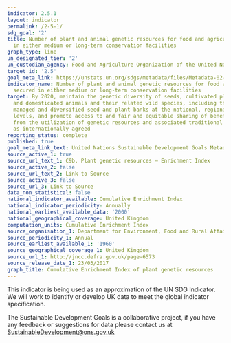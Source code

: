 ```yaml
---
indicator: 2.5.1
layout: indicator
permalink: /2-5-1/
sdg_goal: '2'
title: Number of plant and animal genetic resources for food and agriculture secured
  in either medium or long-term conservation facilities
graph_type: line
un_designated_tier: '2'
un_custodian_agency: Food and Agriculture Organization of the United Nations (UN FAO)
target_id: '2.5'
goal_meta_link: https://unstats.un.org/sdgs/metadata/files/Metadata-02-05-01.pdf
indicator_name: Number of plant and animal genetic resources for food and agriculture
  secured in either medium or long-term conservation facilities
target: By 2020, maintain the genetic diversity of seeds, cultivated plants and farmed
  and domesticated animals and their related wild species, including through soundly
  managed and diversified seed and plant banks at the national, regional and international
  levels, and promote access to and fair and equitable sharing of benefits arising
  from the utilization of genetic resources and associated traditional knowledge,
  as internationally agreed
reporting_status: complete
published: true
goal_meta_link_text: United Nations Sustainable Development Goals Metadata (pdf 334kB)
source_active_1: true
source_url_text_1: C9b. Plant genetic resources – Enrichment Index
source_active_2: false
source_url_text_2: Link to Source
source_active_3: false
source_url_3: Link to Source
data_non_statistical: false
national_indicator_available: Cumulative Enrichment Index
national_indicator_periodicity: Annually
national_earliest_available_data: '2000'
national_geographical_coverage: United Kingdom
computation_units: Cumulative Enrichment Index
source_organisation_1: Department for Environment, Food and Rural Affairs (Defra)
source_periodicity_1: Annual
source_earliest_available_1: '1960'
source_geographical_coverage_1: United Kingdom
source_url_1: http://jncc.defra.gov.uk/page-6573
source_release_date_1: 23/03/2017
graph_title: Cumulative Enrichment Index of plant genetic resources
---
```

This indicator is being used as an approximation of the UN SDG Indicator. We will work to identify or develop UK data to meet the global indicator specification. 

The Sustainable Development Goals is a collaborative project, if you have any feedback or suggestions for data please contact us at <SustainableDevelopment@ons.gov.uk>
